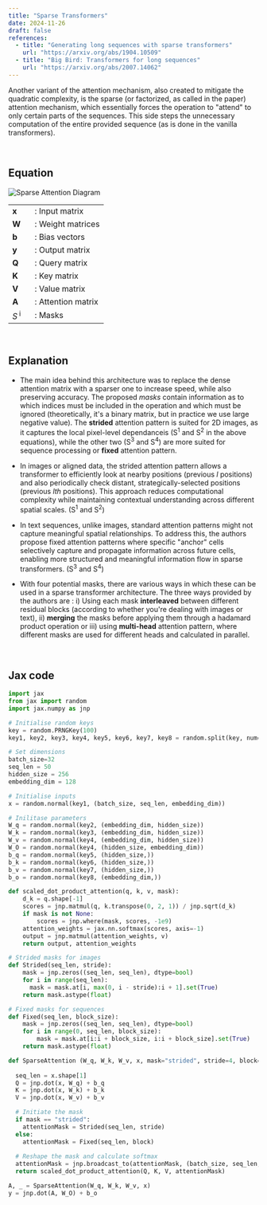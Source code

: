 ```yaml
---
title: "Sparse Transformers"
date: 2024-11-26
draft: false
references:
  - title: "Generating long sequences with sparse transformers"
    url: "https://arxiv.org/abs/1904.10509"  
  - title: "Big Bird: Transformers for long sequences"
    url: "https://arxiv.org/abs/2007.14062"
---
```


Another variant of the attention mechanism, also created to mitigate the quadratic complexity, is the sparse (or factorized, as called in the paper) attention mechanism, which essentially forces the operation to "attend" to only certain parts of the sequences. This side steps the unnecessary computation of the entire provided sequence (as is done in the vanilla transformers).

<br>

## Equation

![Sparse Attention Diagram](/images/sparse2.png)

<table style="border-collapse: collapse;">
  <tr>
    <td style="padding-right: 20px; vertical-align: middle;"><strong>x</strong></td>
    <td style="vertical-align: middle;">: Input matrix</td>
  </tr>
  <tr>
    <td style="padding-right: 20px; vertical-align: middle;"><strong>W</strong><i></i></td>
    <td style="vertical-align: middle;">: Weight matrices</td>
  </tr>
  <tr>
    <td style="padding-right: 20px; vertical-align: middle;"><strong>b</strong></td>
    <td style="vertical-align: middle;">: Bias vectors</td>
  </tr>
  <tr>
    <td style="padding-right: 20px; vertical-align: middle;"><strong>y</strong></td>
    <td style="vertical-align: middle;">: Output matrix</td>
  </tr>
  <tr>
    <td style="padding-right: 20px; vertical-align: middle;"><strong>Q</strong><i></i></td>
    <td style="vertical-align: middle;">: Query matrix</td>
  </tr>
  <tr>
    <td style="padding-right: 20px; vertical-align: middle;"><strong>K</strong><i></i></td>
    <td style="vertical-align: middle;">: Key matrix</td>
  </tr>
  <tr>
    <td style="padding-right: 20px; vertical-align: middle;"><strong>V</strong><i></i></td>
    <td style="vertical-align: middle;">: Value matrix</td>
  </tr>
  <tr>
    <td style="padding-right: 20px; vertical-align: middle;"><strong>A</strong><i></i></td>
    <td style="vertical-align: middle;">: Attention matrix</td>
  </tr>
  <tr>
    <td style="padding-right: 20px; vertical-align: middle;"><i>S</i><sup> i</sup></td>
    <td style="vertical-align: middle;">: Masks</td>
  </tr>
</table>

<br>

## Explanation

- The main idea behind this architecture was to replace the dense attention matrix with a sparser one to increase speed, while also preserving accuracy. The proposed _masks_ contain information as to which indices must be included in the operation and which must be ignored (theoretically, it's a binary matrix, but in practice we use large negative value). The **strided** attention pattern is suited for 2D images, as it captures the local pixel-level dependanceis (S<sup>1</sup> and S<sup>2</sup> in the above equations), while the other two (S<sup>3</sup> and S<sup>4</sup>) are more suited for sequence processing or **fixed** attention pattern.

- In images or aligned data, the strided attention pattern allows a transformer to efficiently look at nearby positions (previous *l* positions) and also periodically check distant, strategically-selected positions (previous *lth* positions). This approach reduces computational complexity while maintaining contextual understanding across different spatial scales. (S<sup>1</sup> and S<sup>2</sup>)

- In text sequences, unlike images, standard attention patterns might not capture meaningful spatial relationships. To address this, the authors propose fixed attention patterns where specific "anchor" cells selectively capture and propagate information across future cells, enabling more structured and meaningful information flow in sparse transformers. (S<sup>3</sup> and S<sup>4</sup>)

- With four potential masks, there are various ways in which these can be used in a sparse transformer architecture. The three ways provided by the authors are : i) Using each mask **interleaved** between different residual blocks (according to whether you're dealing with images or text), ii) **merging** the masks before applying them through a hadamard product operation or iii) using **multi-head** attention pattern, where different masks are used for different heads and calculated in parallel.

<br>

## Jax code

```python
import jax
from jax import random
import jax.numpy as jnp

# Initialise random keys
key = random.PRNGKey(100)
key1, key2, key3, key4, key5, key6, key7, key8 = random.split(key, num=8)

# Set dimensions
batch_size=32
seq_len = 50
hidden_size = 256
embedding_dim = 128

# Initialise inputs
x = random.normal(key1, (batch_size, seq_len, embedding_dim))

# Inilitase parameters
W_q = random.normal(key2, (embedding_dim, hidden_size))
W_k = random.normal(key3, (embedding_dim, hidden_size))
W_v = random.normal(key4, (embedding_dim, hidden_size))
W_O = random.normal(key4, (hidden_size, embedding_dim))
b_q = random.normal(key5, (hidden_size,))
b_k = random.normal(key6, (hidden_size,))
b_v = random.normal(key7, (hidden_size,))
b_o = random.normal(key8, (embedding_dim,))

def scaled_dot_product_attention(q, k, v, mask):
    d_k = q.shape[-1]
    scores = jnp.matmul(q, k.transpose(0, 2, 1)) / jnp.sqrt(d_k)
    if mask is not None:
        scores = jnp.where(mask, scores, -1e9)
    attention_weights = jax.nn.softmax(scores, axis=-1)
    output = jnp.matmul(attention_weights, v)
    return output, attention_weights

# Strided masks for images
def Strided(seq_len, stride):
    mask = jnp.zeros((seq_len, seq_len), dtype=bool)
    for i in range(seq_len):
      mask = mask.at[i, max(0, i - stride):i + 1].set(True)
    return mask.astype(float)

# Fixed masks for sequences
def Fixed(seq_len, block_size):
    mask = jnp.zeros((seq_len, seq_len), dtype=bool)
    for i in range(0, seq_len, block_size):
        mask = mask.at[i:i + block_size, i:i + block_size].set(True)
    return mask.astype(float)

def SparseAttention (W_q, W_k, W_v, x, mask="strided", stride=4, block=4):
  
  seq_len = x.shape[1]
  Q = jnp.dot(x, W_q) + b_q
  K = jnp.dot(x, W_k) + b_k
  V = jnp.dot(x, W_v) + b_v

  # Initiate the mask
  if mask == "strided":
    attentionMask = Strided(seq_len, stride)
  else:
    attentionMask = Fixed(seq_len, block)
  
  # Reshape the mask and calculate softmax
  attentionMask = jnp.broadcast_to(attentionMask, (batch_size, seq_len, seq_len))
  return scaled_dot_product_attention(Q, K, V, attentionMask)

A, _ = SparseAttention(W_q, W_k, W_v, x)
y = jnp.dot(A, W_O) + b_o
```